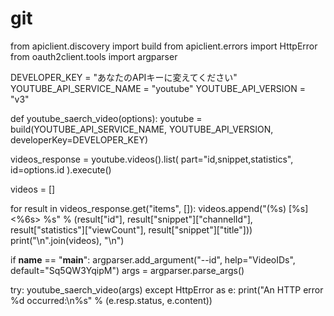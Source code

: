 # git

from apiclient.discovery import build
from apiclient.errors import HttpError
from oauth2client.tools import argparser

DEVELOPER_KEY = "あなたのAPIキーに変えてください"
YOUTUBE_API_SERVICE_NAME = "youtube"
YOUTUBE_API_VERSION = "v3"

def youtube_saerch_video(options):
  youtube = build(YOUTUBE_API_SERVICE_NAME, YOUTUBE_API_VERSION,
    developerKey=DEVELOPER_KEY)

  videos_response = youtube.videos().list(
    part="id,snippet,statistics",
    id=options.id
  ).execute()

  videos = []

  for result in videos_response.get("items", []):
    videos.append("(%s) [%s] <%6s> %s" % (result["id"],
                                          result["snippet"]["channelId"],
                                          result["statistics"]["viewCount"],
                                          result["snippet"]["title"]))
  print("\n".join(videos), "\n")

if __name__ == "__main__":
  argparser.add_argument("--id", help="VideoIDs", default="Sq5QW3YqipM")
  args = argparser.parse_args()

  try:
    youtube_saerch_video(args)
  except HttpError as e:
    print("An HTTP error %d occurred:\n%s" % (e.resp.status, e.content))
